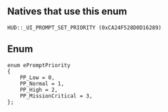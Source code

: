 ## Natives that use this enum
```
HUD::_UI_PROMPT_SET_PRIORITY (0xCA24F528D0D16289)
```
## Enum
```
enum ePromptPriority
{
	PP_Low = 0,
	PP_Normal = 1,
	PP_High = 2,
	PP_MissionCritical = 3,
};
```